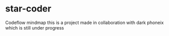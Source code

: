 # star-coder
Codeflow mindmap
this is a project made in collaboration with dark phoneix which is still under progress
